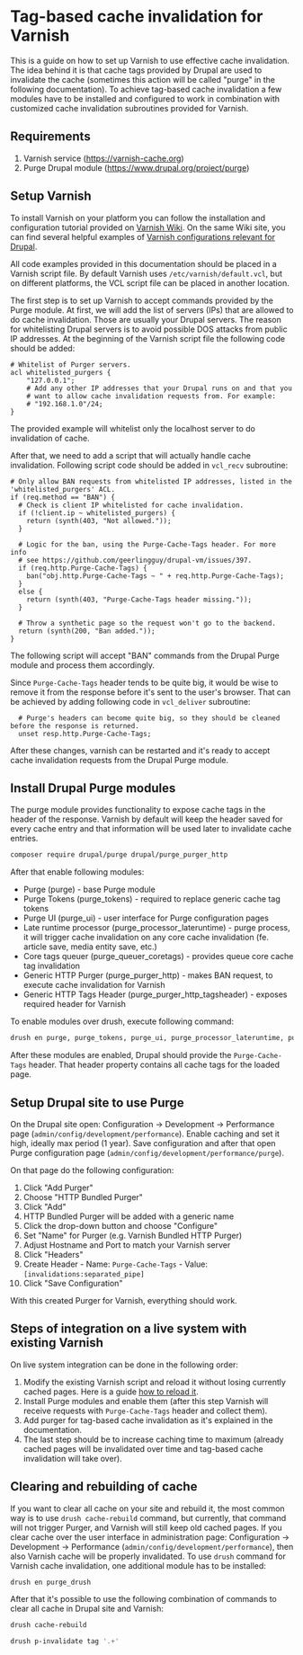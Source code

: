 # Tag-based cache invalidation for Varnish

This is a guide on how to set up Varnish to use effective cache invalidation. The idea behind it is that cache tags provided by Drupal are used to invalidate the cache (sometimes this action will be called "purge" in the following documentation). To achieve tag-based cache invalidation a few modules have to be installed and configured to work in combination with customized cache invalidation subroutines provided for Varnish.

## Requirements

1. Varnish service (https://varnish-cache.org)
2. Purge Drupal module (https://www.drupal.org/project/purge)

## Setup Varnish

To install Varnish on your platform you can follow the installation and configuration tutorial provided on [Varnish Wiki](https://www.varnish-software.com/wiki/content/tutorials/varnish/varnish_ubuntu.html).
On the same Wiki site, you can find several helpful examples of [Varnish configurations relevant for Drupal](https://www.varnish-software.com/wiki/content/tutorials/drupal/drupal_vcl.html).

All code examples provided in this documentation should be placed in a Varnish script file. By default Varnish uses ```/etc/varnish/default.vcl```, but on different platforms, the VCL script file can be placed in another location.

The first step is to set up Varnish to accept commands provided by the Purge module. At first, we will add the list of servers (IPs) that are allowed to do cache invalidation. Those are usually your Drupal servers. The reason for whitelisting Drupal servers is to avoid possible DOS attacks from public IP addresses. At the beginning of the Varnish script file the following code should be added:
```varnish
# Whitelist of Purger servers.
acl whitelisted_purgers {
    "127.0.0.1";
    # Add any other IP addresses that your Drupal runs on and that you
    # want to allow cache invalidation requests from. For example:
    # "192.168.1.0"/24;
}
```
The provided example will whitelist only the localhost server to do invalidation of cache.

After that, we need to add a script that will actually handle cache invalidation. Following script code should be added in ```vcl_recv``` subroutine:
```varnish
# Only allow BAN requests from whitelisted IP addresses, listed in the 'whitelisted_purgers' ACL.
if (req.method == "BAN") {
  # Check is client IP whitelisted for cache invalidation.
  if (!client.ip ~ whitelisted_purgers) {
    return (synth(403, "Not allowed."));
  }

  # Logic for the ban, using the Purge-Cache-Tags header. For more info
  # see https://github.com/geerlingguy/drupal-vm/issues/397.
  if (req.http.Purge-Cache-Tags) {
    ban("obj.http.Purge-Cache-Tags ~ " + req.http.Purge-Cache-Tags);
  }
  else {
    return (synth(403, "Purge-Cache-Tags header missing."));
  }

  # Throw a synthetic page so the request won't go to the backend.
  return (synth(200, "Ban added."));
}
```
The following script will accept "BAN" commands from the Drupal Purge module and process them accordingly.

Since ```Purge-Cache-Tags``` header tends to be quite big, it would be wise to remove it from the response before it's sent to the user's browser. That can be achieved by adding following code in ```vcl_deliver``` subroutine:
```varnish
  # Purge's headers can become quite big, so they should be cleaned before the response is returned.
  unset resp.http.Purge-Cache-Tags;
```

After these changes, varnish can be restarted and it's ready to accept cache invalidation requests from the Drupal Purge module.

## Install Drupal Purge modules

The purge module provides functionality to expose cache tags in the header of the response. Varnish by default will keep the header saved for every cache entry and that information will be used later to invalidate cache entries.
```bash
composer require drupal/purge drupal/purge_purger_http
```

After that enable following modules:
- Purge (purge) - base Purge module
- Purge Tokens (purge_tokens) - required to replace generic cache tag tokens
- Purge UI (purge_ui) - user interface for Purge configuration pages
- Late runtime processor (purge_processor_lateruntime) - purge process, it will trigger cache invalidation on any core cache invalidation (fe. article save, media entity save, etc.)
- Core tags queuer (purge_queuer_coretags) - provides queue core cache tag invalidation
- Generic HTTP Purger (purge_purger_http) - makes BAN request, to execute cache invalidation for Varnish
- Generic HTTP Tags Header (purge_purger_http_tagsheader) - exposes required header for Varnish

To enable modules over drush, execute following command:
```bash
drush en purge, purge_tokens, purge_ui, purge_processor_lateruntime, purge_queuer_coretags, purge_purger_http, purge_purger_http_tagsheader
```

After these modules are enabled, Drupal should provide the ```Purge-Cache-Tags``` header. That header property contains all cache tags for the loaded page.

## Setup Drupal site to use Purge

On the Drupal site open: Configuration -> Development -> Performance page (```admin/config/development/performance```). Enable caching and set it high, ideally max period (1 year). Save configuration and after that open Purge configuration page (```admin/config/development/performance/purge```).

On that page do the following configuration:
1. Click "Add Purger"
2. Choose "HTTP Bundled Purger"
3. Click "Add"
4. HTTP Bundled Purger will be added with a generic name
5. Click the drop-down button and choose "Configure"
6. Set "Name" for Purger (e.g. Varnish Bundled HTTP Purger)
7. Adjust Hostname and Port to match your Varnish server
8. Click "Headers"
9. Create Header - Name: ```Purge-Cache-Tags``` - Value: ```[invalidations:separated_pipe]```
10. Click "Save Configuration"

With this created Purger for Varnish, everything should work.

## Steps of integration on a live system with existing Varnish

On live system integration can be done in the following order:
1. Modify the existing Varnish script and reload it without losing currently cached pages. Here is a guide [how to reload it](https://ma.ttias.be/reload-varnish-vcl-without-losing-cache-data).
2. Install Purge modules and enable them (after this step Varnish will receive requests with ```Purge-Cache-Tags``` header and collect them).
3. Add purger for tag-based cache invalidation as it's explained in the documentation.
4. The last step should be to increase caching time to maximum (already cached pages will be invalidated over time and tag-based cache invalidation will take over).

## Clearing and rebuilding of cache

If you want to clear all cache on your site and rebuild it, the most common way is to use ```drush cache-rebuild``` command, but currently, that command will not trigger Purger, and Varnish will still keep old cached pages. If you clear cache over the user interface in administration page: Configuration -> Development -> Performance (```admin/config/development/performance```), then also Varnish cache will be properly invalidated.
To use ```drush``` command for Varnish cache invalidation, one additional module has to be installed:
```bash
drush en purge_drush
```

After that it's possible to use the following combination of commands to clear all cache in Drupal site and Varnish:
```bash
drush cache-rebuild

drush p-invalidate tag '.+'
```
